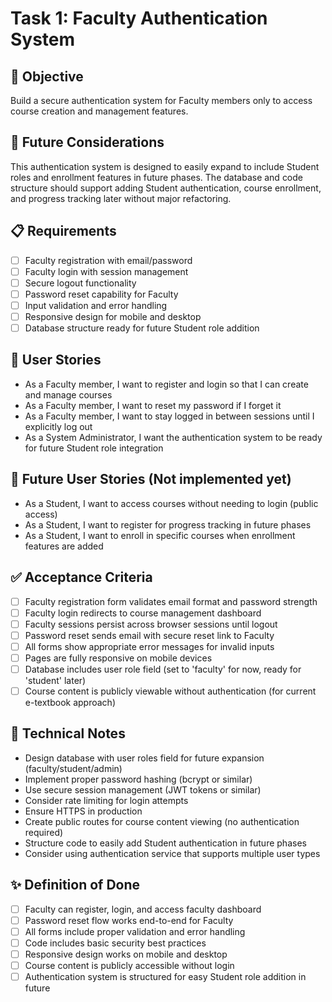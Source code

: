 # Task 1: Faculty Authentication System

## 🎯 Objective
Build a secure authentication system for Faculty members only to access course creation and management features.

## 📝 Future Considerations
This authentication system is designed to easily expand to include Student roles and enrollment features in future phases. The database and code structure should support adding Student authentication, course enrollment, and progress tracking later without major refactoring.

## 📋 Requirements
- [ ] Faculty registration with email/password
- [ ] Faculty login with session management
- [ ] Secure logout functionality
- [ ] Password reset capability for Faculty
- [ ] Input validation and error handling
- [ ] Responsive design for mobile and desktop
- [ ] Database structure ready for future Student role addition

## 👤 User Stories
- As a Faculty member, I want to register and login so that I can create and manage courses
- As a Faculty member, I want to reset my password if I forget it
- As a Faculty member, I want to stay logged in between sessions until I explicitly log out
- As a System Administrator, I want the authentication system to be ready for future Student role integration

## 🔮 Future User Stories (Not implemented yet)
- As a Student, I want to access courses without needing to login (public access)
- As a Student, I want to register for progress tracking in future phases
- As a Student, I want to enroll in specific courses when enrollment features are added

## ✅ Acceptance Criteria
- [ ] Faculty registration form validates email format and password strength
- [ ] Faculty login redirects to course management dashboard
- [ ] Faculty sessions persist across browser sessions until logout
- [ ] Password reset sends email with secure reset link to Faculty
- [ ] All forms show appropriate error messages for invalid inputs
- [ ] Pages are fully responsive on mobile devices
- [ ] Database includes user role field (set to 'faculty' for now, ready for 'student' later)
- [ ] Course content is publicly viewable without authentication (for current e-textbook approach)

## 🔧 Technical Notes
- Design database with user roles field for future expansion (faculty/student/admin)
- Implement proper password hashing (bcrypt or similar)
- Use secure session management (JWT tokens or similar)
- Consider rate limiting for login attempts
- Ensure HTTPS in production
- Create public routes for course content viewing (no authentication required)
- Structure code to easily add Student authentication in future phases
- Consider using authentication service that supports multiple user types

## ✨ Definition of Done
- [ ] Faculty can register, login, and access faculty dashboard
- [ ] Password reset flow works end-to-end for Faculty
- [ ] All forms include proper validation and error handling
- [ ] Code includes basic security best practices
- [ ] Responsive design works on mobile and desktop
- [ ] Course content is publicly accessible without login
- [ ] Authentication system is structured for easy Student role addition in future
